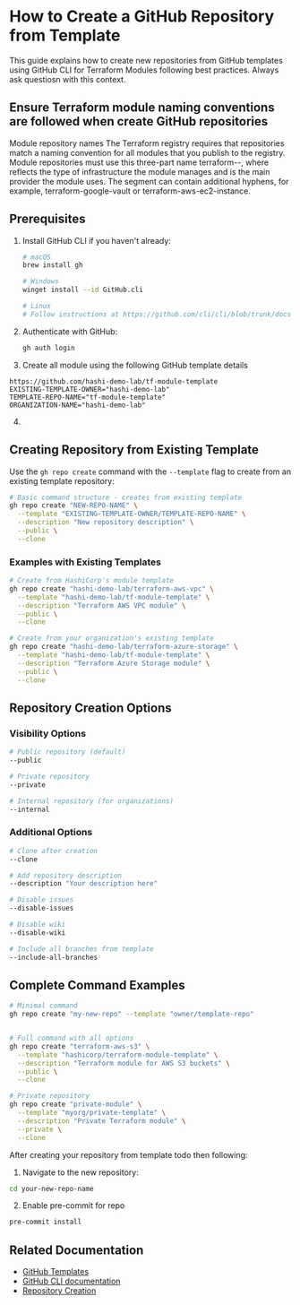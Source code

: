 # How to Create a GitHub Repository from Template

This guide explains how to create new repositories from GitHub templates using GitHub CLI for Terraform Modules following best practices. Always ask questiosn with this context.

## Ensure Terraform module naming conventions are followed when create GitHub repositories

Module repository names
The Terraform registry requires that repositories match a naming convention for all modules that you publish to the registry. Module repositories must use this three-part name terraform-<PROVIDER>-<NAME>, where <NAME> reflects the type of infrastructure the module manages and <PROVIDER> is the main provider the module uses. The <NAME> segment can contain additional hyphens, for example, terraform-google-vault or terraform-aws-ec2-instance.

## Prerequisites

1. Install GitHub CLI if you haven't already:

   ```bash
   # macOS
   brew install gh

   # Windows
   winget install --id GitHub.cli

   # Linux
   # Follow instructions at https://github.com/cli/cli/blob/trunk/docs/install_linux.md
   ```

2. Authenticate with GitHub:

   ```bash
   gh auth login
   ```

3. Create all module using the following GitHub template details

```
https://github.com/hashi-demo-lab/tf-module-template
EXISTING-TEMPLATE-OWNER="hashi-demo-lab"
TEMPLATE-REPO-NAME="tf-module-template"
ORGANIZATION-NAME="hashi-demo-lab"
```

4.

## Creating Repository from Existing Template

Use the `gh repo create` command with the `--template` flag to create from an existing template repository:

```bash
# Basic command structure - creates from existing template
gh repo create "NEW-REPO-NAME" \
  --template "EXISTING-TEMPLATE-OWNER/TEMPLATE-REPO-NAME" \
  --description "New repository description" \
  --public \
  --clone
```

### Examples with Existing Templates

```bash
# Create from HashiCorp's module template
gh repo create "hashi-demo-lab/terraform-aws-vpc" \
  --template "hashi-demo-lab/tf-module-template" \
  --description "Terraform AWS VPC module" \
  --public \
  --clone

# Create from your organization's existing template
gh repo create "hashi-demo-lab/terraform-azure-storage" \
  --template "hashi-demo-lab/tf-module-template" \
  --description "Terraform Azure Storage module" \
  --public \
  --clone
```

## Repository Creation Options

### Visibility Options

```bash
# Public repository (default)
--public

# Private repository
--private

# Internal repository (for organizations)
--internal
```

### Additional Options

```bash
# Clone after creation
--clone

# Add repository description
--description "Your description here"

# Disable issues
--disable-issues

# Disable wiki
--disable-wiki

# Include all branches from template
--include-all-branches
```

## Complete Command Examples

```bash
# Minimal command
gh repo create "my-new-repo" --template "owner/template-repo"


# Full command with all options
gh repo create "terraform-aws-s3" \
  --template "hashicorp/terraform-module-template" \
  --description "Terraform module for AWS S3 buckets" \
  --public \
  --clone

# Private repository
gh repo create "private-module" \
  --template "myorg/private-template" \
  --description "Private Terraform module" \
  --private \
  --clone
```

After creating your repository from template todo then following:

1. Navigate to the new repository:

```bash
cd your-new-repo-name
```

2. Enable pre-commit for repo

```bash
pre-commit install
```

## Related Documentation

- [GitHub Templates](https://docs.github.com/en/repositories/creating-and-managing-repositories/creating-a-template-repository)
- [GitHub CLI documentation](https://cli.github.com/manual/)
- [Repository Creation](https://docs.github.com/en/repositories/creating-and-managing-repositories)
